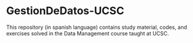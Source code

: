 # GestionDeDatos-UCSC
This repository (in spanish language) contains study material, codes, and exercises solved in the Data Management course taught at UCSC.
